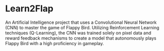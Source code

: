 # Learn2Flap
An Artificial Intelligence project that uses a Convolutional Neural Network (CNN) to master the game of Flappy Bird. Utilizing Reinforcement Learning techniques (Q-Learning), the CNN was trained solely on pixel data and reward feedback mechanisms to create a model that autonomously plays Flappy Bird with a high proficiency in gameplay.
